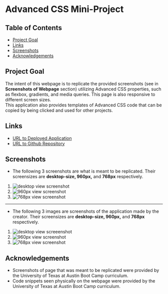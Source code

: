 # Advanced CSS Mini-Project

## Table of Contents
- [Project Goal](##Project-Goal)
- [Links](#Links)
- [Screenshots](#Screenshot)
- [Acknowledgements](##Acknowledgements)

## Project Goal
The intent of this webpage is to replicate the provided screenshots (see in **Screenshots of Webpage** section) utilizing Advanced CSS properties, such as flexbox, gradients, and media queries.  This page is also responsive to different screen sizes.<br>
This application also provides templates of Advanced CSS code that can be copied by being clicked and used for other projects.

## Links
- [URL to Deployed Application](https://inklein1997.github.io/Advanced-CSS-mini-project/)
- [URL to Github Repository](https://github.com/inklein1997/Advanced-CSS-mini-project)

## Screenshots

 - The following 3 screenshots are what is meant to be replicated.  Their screensizes are **desktop-size, 960px,** and **768px** respectively.

1. ![desktop view screenshot](../Advanced-CSS-mini-project/assets/images/screenshot1.png)
2. ![960px view screenshot](../Advanced-CSS-mini-project/assets/images/screenshot2.png)
3. ![768px view screenshot](../Advanced-CSS-mini-project/assets/images/screenshot3.png)

---

- The following 3 images are screenshots of the application made by the creator.  Their screensizes are **desktop-size, 960px,** and **768px** respectively.

1. ![desktop view screeenshot](../Advanced-CSS-mini-project/assets/images/inklein1997.github.io_Advanced-CSS-mini-project_.png)
2. ![960px view screenshot](../Advanced-CSS-mini-project/assets/images/inklein1997.github.io_Advanced-CSS-mini-project_(2).png)
3. ![768px view screenshot](../Advanced-CSS-mini-project/assets/images/inklein1997.github.io_Advanced-CSS-mini-project_(3).png)

## Acknowledgements
- Screenshots of page that was meant to be replicated were provided by the University of Texas at Austin Boot Camp curriculum.
- Code snippets seen physically on the webpage were provided by the University of Texas at Austin Boot Camp curriculum.